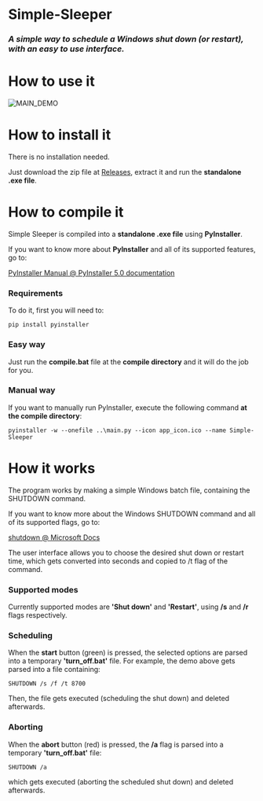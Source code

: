 # Simple-Sleeper
### *A simple way to schedule a Windows shut down (or restart), with an easy to use interface.*

# How to use it
![MAIN_DEMO](https://s10.gifyu.com/images/simple-sleeper.gif)

# How to install it
There is no installation needed.

Just download the zip file at [Releases](https://github.com/WyllerMachado/Simple-Sleeper/releases), extract it 
and run the **standalone .exe file**.

# How to compile it
Simple Sleeper is compiled into a **standalone .exe file** using **PyInstaller**.

If you want to know more about **PyInstaller** and all of its 
supported features, go to: 

[PyInstaller Manual @ PyInstaller 5.0 documentation](https://pyinstaller.org/en/stable/)

### Requirements
To do it, first you will need to:
```
pip install pyinstaller
```
### Easy way
Just run the **compile.bat** file at the **compile directory** and it will do the job for you.

### Manual way
If you want to manually run PyInstaller, execute the following command **at the compile directory**:
```
pyinstaller -w --onefile ..\main.py --icon app_icon.ico --name Simple-Sleeper
```

# How it works
The program works by making a simple Windows batch file, 
containing the SHUTDOWN command.

If you want to know more about the Windows SHUTDOWN command and all of its 
supported flags, go to: 

[shutdown @ Microsoft Docs](https://docs.microsoft.com/en-us/windows-server/administration/windows-commands/shutdown)


The user interface allows you to choose the desired shut down 
or restart time, which gets converted into seconds and copied 
to /t flag of the command.

### Supported modes
Currently supported modes are **'Shut down'** and 
**'Restart'**, using **/s** and **/r** flags respectively.

### Scheduling
When the **start** button (green) is pressed, the selected options are
parsed into a temporary **'turn_off.bat'** file. For example, the demo 
above gets parsed into a file containing: 
```
SHUTDOWN /s /f /t 8700
```
Then, the file gets executed (scheduling the shut down) and deleted afterwards.

### Aborting
When the **abort** button (red) is pressed, the **/a** flag is
parsed into a temporary **'turn_off.bat'** file:
```
SHUTDOWN /a
```
which gets executed (aborting the scheduled shut down) and deleted afterwards.
